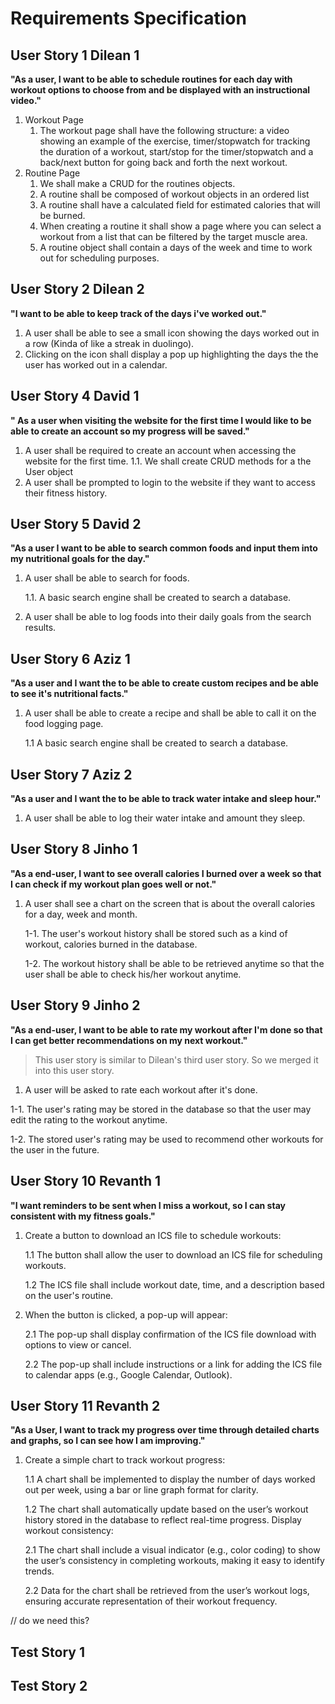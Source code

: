 # Requirements Specification

## User Story 1 Dilean 1
  __"As a user, I want to be able to schedule routines for each day with  workout options to choose from and be displayed with an instructional video."__

1. Workout Page
    1. The workout page shall have the following structure: a video showing an example of the exercise, timer/stopwatch for tracking the duration of a workout, start/stop for the timer/stopwatch and a back/next button for going back and forth the next workout. 
2. Routine Page
    1. We shall make a CRUD for the routines objects.
    2. A routine shall be composed of workout objects in an ordered list
    3. A routine shall have a calculated field for estimated calories that will be burned. 
    4. When creating a routine it shall show a page where you can select a workout from a list that can be filtered by the target muscle area. 
    5. A routine object shall contain a days of the week and time to work out for scheduling purposes. 

## User Story 2 Dilean 2
__"I want to be able to keep track of the days i've worked out."__

1. A user shall be able to see a small icon showing the days worked out in a row (Kinda of like a streak in duolingo).
2. Clicking on the icon shall display a pop up highlighting the days the the user has worked out in a calendar. 

## User Story 4 David 1 
__" As a user when visiting the website for the first time I would like to be able to create an account so my progress will be saved."__

1. A user shall be required to create an account when accessing the website for the first time.
    1.1. We shall create CRUD methods for a  the User object
2. A user shall be prompted to login to the website if they want to access their fitness history. 


## User Story 5 David 2
__"As a user I want to be able to search common foods and input them into my nutritional goals for the day."__
1. A user shall be able to search for foods. 
  
    1.1. A basic search engine shall be created to search a database. 
  
2. A user shall be able to log foods into their daily goals from the search results. 


## User Story 6 Aziz 1
__"As a user and I want the to be able to create custom recipes and be able to see it's nutritional facts."__

1. A user shall be able to create a recipe and shall be able to call it on the food logging page.

   1.1  A basic search engine shall be created to search a database. 


## User Story 7 Aziz 2 
 __"As a user and I want the to be able to track water intake and sleep hour."__
 
1. A user shall be able to log their water intake and amount they sleep.


## User Story 8 Jinho 1 
__"As a end-user, I want to see overall calories I burned over a week so that I can check if my workout plan goes well or not."__ 

1. A user shall see a chart on the screen that is about the overall calories for a day, week and month. 

    1-1. The user's workout history shall be stored such as a kind of workout, calories burned in the database.

    1-2. The workout history shall be able to be retrieved anytime so that the user shall be able to check his/her workout anytime.


## User Story 9 Jinho 2 
__"As a end-user, I want to be able to rate my workout after I'm done so that I can get better recommendations on my next workout."__ 
> This user story is similar to Dilean's third user story. So we merged it into this user story.

1. A user will be asked to rate each workout after it's done.

  1-1. The user's rating may be stored in the database so that 
  the user may edit the rating to the workout anytime.

  1-2. The stored user's rating may be used to recommend other workouts for the user in the future.
  


## User Story 10 Revanth 1 
__"I want reminders to be sent when I miss a workout, so I can stay consistent with my fitness goals."__

1. Create a button to download an ICS file to schedule workouts:

    1.1 The button shall allow the user to download an ICS file for scheduling workouts.
  
    1.2 The ICS file shall include workout date, time, and a description based on the user's routine.

2. When the button is clicked, a pop-up will appear:

    2.1 The pop-up shall display confirmation of the ICS file download with options to view or cancel.
 
    2.2 The pop-up shall include instructions or a link for adding the ICS file to calendar apps (e.g., Google Calendar, Outlook).


## User Story 11 Revanth 2 
__"As a User, I want to track my progress over time through detailed charts and graphs, so I can see how I am improving."__

1. Create a simple chart to track workout progress:
 
    1.1 A chart shall be implemented to display the number of days worked out per week, using a bar or line graph format for clarity.
 
    1.2 The chart shall automatically update based on the user’s workout history stored in the database to reflect real-time progress. Display workout consistency:

    2.1 The chart shall include a visual indicator (e.g., color coding) to show the user’s consistency in completing workouts, making it easy to identify trends.

    2.2 Data for the chart shall be retrieved from the user’s workout logs, ensuring accurate representation of their workout frequency.

// do we need this?
## Test Story 1

## Test Story 2
